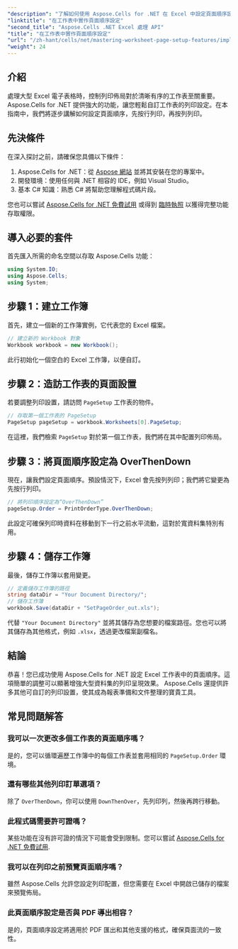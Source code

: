 ```yaml
---
"description": "了解如何使用 Aspose.Cells for .NET 在 Excel 中設定頁面順序設定。本逐步指南示範如何先按行列印，再按列列印，確保您的大型電子表格在紙張上清晰顯示。"
"linktitle": "在工作表中實作頁面順序設定"
"second_title": "Aspose.Cells .NET Excel 處理 API"
"title": "在工作表中實作頁面順序設定"
"url": "/zh-hant/cells/net/mastering-worksheet-page-setup-features/implement-page-order-settings/"
"weight": 24
---
```


## 介紹

處理大型 Excel 電子表格時，控制列印佈局對於清晰有序的工作表至關重要。 Aspose.Cells for .NET 提供強大的功能，讓您輕鬆自訂工作表的列印設定。在本指南中，我們將逐步講解如何設定頁面順序，先按行列印，再按列列印。

## 先決條件

在深入探討之前，請確保您具備以下條件：

1. Aspose.Cells for .NET：從 [Aspose 網站](https://releases.aspose.com/cells/net/) 並將其安裝在您的專案中。
2. 開發環境：使用任何與 .NET 相容的 IDE，例如 Visual Studio。
3. 基本 C# 知識：熟悉 C# 將幫助您理解程式碼片段。

您也可以嘗試 [Aspose.Cells for .NET 免費試用](https://releases.aspose.com/) 或得到 [臨時執照](https://purchase.aspose.com/temporary-license/) 以獲得完整功能存取權限。

## 導入必要的套件

首先匯入所需的命名空間以存取 Aspose.Cells 功能：

```csharp
using System.IO;
using Aspose.Cells;
using System;
```

## 步驟 1：建立工作簿

首先，建立一個新的工作簿實例，它代表您的 Excel 檔案。

```csharp
// 建立新的 Workbook 對象
Workbook workbook = new Workbook();
```

此行初始化一個空白的 Excel 工作簿，以便自訂。

## 步驟 2：造訪工作表的頁面設置

若要調整列印設置，請訪問 `PageSetup` 工作表的物件。

```csharp
// 存取第一個工作表的 PageSetup
PageSetup pageSetup = workbook.Worksheets[0].PageSetup;
```

在這裡，我們檢索 `PageSetup` 對於第一個工作表，我們將在其中配置列印佈局。

## 步驟 3：將頁面順序設定為 OverThenDown

現在，讓我們設定頁面順序。預設情況下，Excel 會先按列列印；我們將它變更為先按行列印。

```csharp
// 將列印順序設定為“OverThenDown”
pageSetup.Order = PrintOrderType.OverThenDown;
```

此設定可確保列印時資料在移動到下一行之前水平流動，這對於寬資料集特別有用。

## 步驟 4：儲存工作簿

最後，儲存工作簿以套用變更。

```csharp
// 定義儲存工作簿的路徑
string dataDir = "Your Document Directory/";
// 儲存工作簿
workbook.Save(dataDir + "SetPageOrder_out.xls");
```

代替 `"Your Document Directory"` 並將其儲存為您想要的檔案路徑。您也可以將其儲存為其他格式，例如 `.xlsx`，透過更改檔案副檔名。

## 結論

恭喜！您已成功使用 Aspose.Cells for .NET 設定 Excel 工作表中的頁面順序。這項簡單的調整可以顯著增強大型資料集的列印呈現效果。 Aspose.Cells 還提供許多其他可自訂的列印設置，使其成為報表準備和文件整理的寶貴工具。

## 常見問題解答

### 我可以一次更改多個工作表的頁面順序嗎？

是的，您可以循環遍歷工作簿中的每個工作表並套用相同的 `PageSetup.Order` 環境。

### 還有哪些其他列印訂單選項？

除了 `OverThenDown`，你可以使用 `DownThenOver`，先列印列，然後再跨行移動。

### 此程式碼需要許可證嗎？

某些功能在沒有許可證的情況下可能會受到限制。您可以嘗試 [Aspose.Cells for .NET 免費試用](https://releases。aspose.com/).

### 我可以在列印之前預覽頁面順序嗎？

雖然 Aspose.Cells 允許您設定列印配置，但您需要在 Excel 中開啟已儲存的檔案來預覽佈局。

### 此頁面順序設定是否與 PDF 導出相容？

是的，頁面順序設定將適用於 PDF 匯出和其他支援的格式，確保頁面流的一致性。